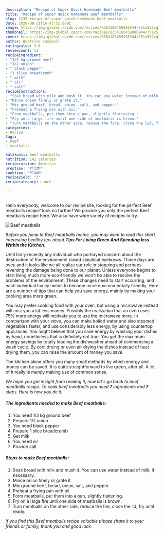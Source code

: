 ```yaml
---
description: "Recipe of Super Quick Homemade Beef meatballs"
title: "Recipe of Super Quick Homemade Beef meatballs"
slug: 1235-recipe-of-super-quick-homemade-beef-meatballs
date: 2020-08-21T16:43:52.689Z
image: https://img-global.cpcdn.com/recipes/6354180459986944/751x532cq70/beef-meatballs-recipe-main-photo.jpg
thumbnail: https://img-global.cpcdn.com/recipes/6354180459986944/751x532cq70/beef-meatballs-recipe-main-photo.jpg
cover: https://img-global.cpcdn.com/recipes/6354180459986944/751x532cq70/beef-meatballs-recipe-main-photo.jpg
author: Beatrice Campbell
ratingvalue: 3.6
reviewcount: 11
recipeingredient:
- "1/3 kg ground beef"
- "1/2 onion"
- " black pepper"
- "1 slice breadcrumb"
- " milk"
- " oil"
- " salt"
recipeinstructions:
- "Soak bread with milk and mush it. You can use water instead of milk, if necessary."
- "Mince onion finely or grate it."
- "Mix ground beef, bread, onion, salt, and pepper."
- "Preheat a frying pan with oil."
- "Form meatballs, put them into a pan, slightly flattening."
- "Fry on a large fire until one side of meatballs is brown."
- "Turn meatballs on the other side, reduce the fire, close the lid, fry until ready."
categories:
- Recipe
tags:
- beef
- meatballs

katakunci: beef meatballs 
nutrition: 142 calories
recipecuisine: American
preptime: "PT32M"
cooktime: "PT44M"
recipeyield: "2"
recipecategory: Lunch

---
```

<br>
Hello everybody, welcome to our recipe site, looking for the perfect Beef meatballs recipe? look no further! We provide you only the perfect Beef meatballs recipe here. We also have wide variety of recipes to try.
<br>


![Beef meatballs](https://img-global.cpcdn.com/recipes/6354180459986944/751x532cq70/beef-meatballs-recipe-main-photo.jpg)

<i>Before you jump to Beef meatballs recipe, you may want to read this short interesting healthy tips about 
<strong>Tips For Living Green And Spending less Within the Kitchen</strong>.</i>
</br>

Until fairly recently any individual who portrayed concern about the destruction of the environment raised skeptical eyebrows. Those days are over, and it looks like we all realize our role in stopping and perhaps reversing the damage being done to our planet. Unless everyone begins to start living much more eco-friendly we won't be able to resolve the problems of the environment. These changes need to start occurring, and each individual family needs to become more environmentally friendly. Here are a number of tips that can help you save energy, mainly by making your cooking area more green.

You may prefer cooking food with your oven, but using a microwave instead will cost you a lot less money. Possibly the realization that an oven uses 75% more energy will motivate you to use the microwave more. In comparison with your stove, you can make boiled water and also steamed vegetables faster, and use considerably less energy, by using countertop appliances. You might believe that you save energy by washing your dishes by hand, nonetheless that is definitely not true. You get the maximum energy savings by totally loading the dishwasher ahead of commencing a wash cycle. By cool drying or even air drying the dishes instead of heat drying them, you can raise the amount of money you save.

The kitchen alone offers you many small methods by which energy and money can be saved. It is quite straightforward to live green, after all. A lot of it really is merely making use of common sense.


<i>We hope you got insight from reading it, now let's go back to beef meatballs recipe. To cook beef meatballs you need <strong>7</strong> ingredients and <strong>7</strong> steps. Here is how you do it.
</i>

##### The ingredients needed to make Beef meatballs:

1. You need 1/3 kg ground beef
1. Prepare 1/2 onion
1. You need  black pepper
1. Prepare 1 slice breadcrumb
1. Get  milk
1. You need  oil
1. Provide  salt


##### Steps to make Beef meatballs:

1. Soak bread with milk and mush it. You can use water instead of milk, if necessary.
1. Mince onion finely or grate it.
1. Mix ground beef, bread, onion, salt, and pepper.
1. Preheat a frying pan with oil.
1. Form meatballs, put them into a pan, slightly flattening.
1. Fry on a large fire until one side of meatballs is brown.
1. Turn meatballs on the other side, reduce the fire, close the lid, fry until ready.


<i>If you find this Beef meatballs recipe valuable please share it to your friends or family, thank you and good luck.</i>
